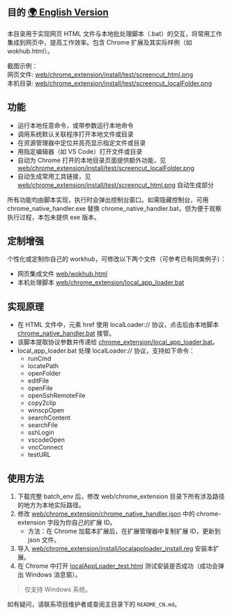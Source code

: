## 目的 [🌍 English Version](./README.md)
本目录用于实现网页 HTML 文件与本地批处理脚本（.bat）的交互，将常用工作集成到网页中，提高工作效率。包含 Chrome 扩展及其实际样例（如 wokhub.html）。

截图示例：  
网页文件: [web/chrome_extension/install/test/screencut_html.png](./web/chrome_extension/install/test/screencut_html.png)  
本机目录: [web/chrome_extension/install/test/screencut_localFolder.png](./web/chrome_extension/install/test/screencut_localFolder.png)

## 功能
- 运行本地任意命令，或带参数运行本地命令
- 调用系统默认关联程序打开本地文件或目录
- 在资源管理器中定位并高亮显示指定文件或目录
- 用指定编辑器（如 VS Code）打开文件或目录
- 自动为 Chrome 打开的本地目录页面提供额外功能，见 [web/chrome_extension/install/test/screencut_localFolder.png](./web/chrome_extension/install/test/screencut_localFolder.png)
- 自动生成常用工具链接，见 [web/chrome_extension/install/test/screencut_html.png](./web/chrome_extension/install/test/screencut_html.png) 自动生成部分

所有功能均由脚本实现，执行时会弹出控制台窗口。如需隐藏控制台，可用 chrome_native_handler.exe 替换 chrome_native_handler.bat，但为便于观察执行过程，本包未提供 exe 版本。

## 定制增强
个性化或定制你自己的 workhub，可修改以下两个文件（可参考已有同类例子）：
- 网页集成文件 [web/wokhub.html](./web/wokhub.html)
- 本机处理脚本 [web/chrome_extension/local_app_loader.bat](./web/chrome_extension/local_app_loader.bat)

## 实现原理
- 在 HTML 文件中，元素 href 使用 localLoader:// 协议，点击后由本地脚本 [chrome_native_handler.bat](./web/chrome_extension/chrome_native_handler.bat) 接管。
- 该脚本提取协议参数并传递给 [chrome_extension/local_app_loader.bat](./web/chrome_extension/local_app_loader.bat)。
- local_app_loader.bat 处理 localLoader:// 协议，支持如下命令：
  * runCmd
  * locatePath
  * openFolder
  * editFile
  * openFile
  * openSshRemoteFile
  * copy2clip
  * winscpOpen
  * searchContent
  * searchFile
  * sshLogin
  * vscodeOpen
  * vncConnect
  * testURL

## 使用方法
1. 下载完整 batch_env 后，修改 web/chrome_extension 目录下所有涉及路径的地方为本地实际路径。
2. 修改 [web/chrome_extension/chrome_native_handler.json](./web/chrome_extension/chrome_native_handler.json) 中的 chrome-extension 字段为你自己的扩展 ID。
   - 方法：在 Chrome 加载本扩展后，在扩展管理器中复制扩展 ID，更新到 json 文件。
3. 导入 [web/chrome_extension/install/localapploader_install.reg](./web/chrome_extension/install/localapploader_install.reg) 安装本扩展。
4. 在 Chrome 中打开 [localAppLoader_test.html](./web/chrome_extension/install/test/localAppLoader_test.html) 测试安装是否成功（成功会弹出 Windows 消息窗）。

> 仅支持 Windows 系统。

如有疑问，请联系项目维护者或查阅主目录下的 `README_CN.md`。
